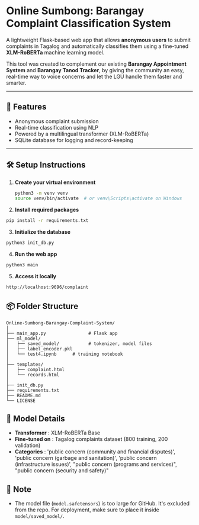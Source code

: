 # Online Sumbong: Barangay Complaint Classification System

A lightweight Flask-based web app that allows **anonymous users** to submit complaints in Tagalog and automatically classifies them using a fine-tuned **XLM-RoBERTa** machine learning model.

This tool was created to complement our existing **Barangay Appointment System** and **Barangay Tanod Tracker**, by giving the community an easy, real-time way to voice concerns and let the LGU handle them faster and smarter.

---

## 🚀 Features

- Anonymous complaint submission
- Real-time classification using NLP
- Powered by a multilingual transformer (XLM-RoBERTa)
- SQLite database for logging and record-keeping

---

## 🛠️ Setup Instructions

1. **Create your virtual environment**

   ```bash
   python3 -m venv venv
   source venv/bin/activate  # or venv\Scripts\activate on Windows
   ```

2. **Install required packages**

```bash
pip install -r requirements.txt

```

3. **Initialize the database**

```bash
python3 init_db.py
```

4. **Run the web app**

```bash
python3 main
```

5. **Access it locally**

```bash
http://localhost:9696/complaint
```

## 📦 Folder Structure

```
Online-Sumbong-Barangay-Complaint-System/
│
├── main_app.py                # Flask app
├── ml_model/
│   ├── saved_model/           # tokenizer, model files
│   ├── label_encoder.pkl
│   └── test4.ipynb      # training notebook
│
├── templates/
│   ├── complaint.html
│   └── records.html
│
├── init_db.py
├── requirements.txt
├── README.md
└── LICENSE

```

## 🧠 Model Details

- **Transformer** : XLM-RoBERTa Base
- **Fine-tuned on** : Tagalog complaints dataset (800 training, 200 validation)
- **Categories** : 'public concern (community and financial disputes)', 'public concern (garbage and sanitation)', 'public concern (infrastructure issues)', "public concern (programs and services)", "public concern (security and safety)"

## 📌 Note

- The model file (`model.safetensors`) is too large for GitHub. It's excluded from the repo. For deployment, make sure to place it inside `model/saved_model/`.
